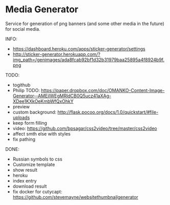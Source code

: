 # Media Generator
Service for generation of png banners (and some other media in the future) for social media.

INFO:
* https://dashboard.heroku.com/apps/sticker-generator/settings
* http://sticker-generator.herokuapp.com/?img_path=/genimages/ada8fcab92bf1d32b31979baa25895a4f8924b9f.png

TODO:

* togithub
* Philip TODO: https://paper.dropbox.com/doc/OMANKO-Content-Image-Generator--AMEilWEgMRldCB0Q5ucz41aXAg-XDee1KXkOeKmbWfQxOhkY
* preview
* custom background: http://flask.pocoo.org/docs/1.0/quickstart/#file-uploads
* keep form filling
* video: https://github.com/bpsagar/css2video/tree/master/css2video
* affect smth else with styles
* fix pathing

DONE:

* Russian symbols to css
* Customize template
* show result
* heroku
* index entry
* download result
* fix docker for cutycapt: https://github.com/stevemayne/websitethumbnailgenerator

